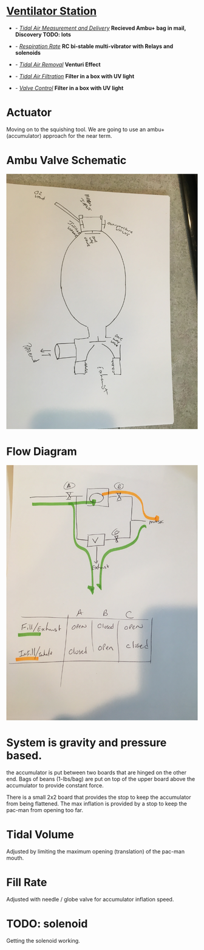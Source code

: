 # [Ventilator Station](Ventilator/README.md)

* \- *[Tidal Air Measurement and Delivery](Ventilator/TidalAirIN/README.md)*
      **Recieved Ambu+ bag in mail, Discovery TODO: lots**

* \- *[Respiration Rate](Ventilator/RespirationRate/README.md)*
      **RC bi-stable multi-vibrator with Relays and solenoids**

* \- *[Tidal Air Removal](Ventilator/TidalAirOUT/README.md)*
      **Venturi Effect**

* \- *[Tidal Air Filtration](Ventilator/TidalAirFilter/README.md)*
      **Filter in a box with UV light**

* \- *[Valve Control](Ventilator/ValveControl/README.md)*
            **Filter in a box with UV light**


# Actuator
Moving on to the squishing tool. We are going to use an ambu+ (accumulator) approach for the near term.


# Ambu Valve Schematic
![Schematic](Ambu_schematic.jpg)

# Flow Diagram
![Flow Diagram](flow_diagram.jpg)

# System is gravity and pressure based.
the accumulator is put between two boards that are hinged on the other end.
Bags of beans (1-lbs/bag) are put on top of the upper board above the accumulator to provide constant force.

There is a small 2x2 board that provides the stop to keep the accumulator from being flattened. The max inflation is provided by a stop to keep the pac-man from opening too far.

# Tidal Volume
Adjusted by limiting the maximum opening (translation) of the pac-man mouth.

# Fill Rate
Adjusted with needle / globe valve for accumulator inflation speed.

# TODO: solenoid
Getting the solenoid working.
